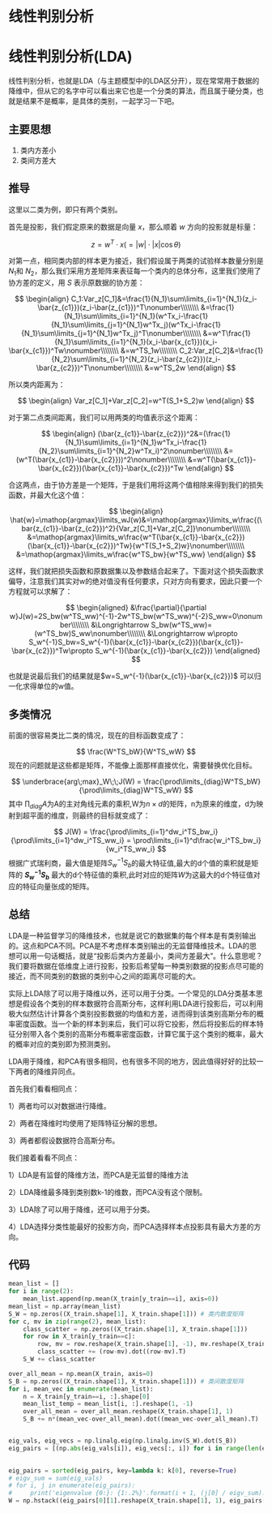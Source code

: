 # 线性判别分析


# 线性判别分析(LDA)
线性判别分析，也就是LDA（与主题模型中的LDA区分开），现在常常用于数据的降维中，但从它的名字中可以看出来它也是一个分类的算法，而且属于硬分类，也就是结果不是概率，是具体的类别，一起学习一下吧。

## 主要思想
1. 类内方差小
2. 类间方差大

## 推导
这里以二类为例，即只有两个类别。

首先是投影，我们假定原来的数据是向量 $x$，那么顺着 $w$ 方向的投影就是标量：

$$
z=w^T\cdot x(=|w|\cdot|x|\cos\theta)
$$

对第一点，相同类内部的样本更为接近，我们假设属于两类的试验样本数量分别是 $N_1$和 $N_2$，那么我们采用方差矩阵来表征每一个类内的总体分布，这里我们使用了协方差的定义，用 $S$ 表示原数据的协方差：

$$
\begin{align}
C_1:Var_z[C_1]&=\frac{1}{N_1}\sum\limits_{i=1}^{N_1}(z_i-\bar{z_{c1}})(z_i-\bar{z_{c1}})^T\nonumber\\\\\\\\
&=\frac{1}{N_1}\sum\limits_{i=1}^{N_1}(w^Tx_i-\frac{1}{N_1}\sum\limits_{j=1}^{N_1}w^Tx_j)(w^Tx_i-\frac{1}{N_1}\sum\limits_{j=1}^{N_1}w^Tx_j)^T\nonumber\\\\\\\\
&=w^T\frac{1}{N_1}\sum\limits_{i=1}^{N_1}(x_i-\bar{x_{c1}})(x_i-\bar{x_{c1}})^Tw\nonumber\\\\\\\\
&=w^TS_1w\\\\\\\\
C_2:Var_z[C_2]&=\frac{1}{N_2}\sum\limits_{i=1}^{N_2}(z_i-\bar{z_{c2}})(z_i-\bar{z_{c2}})^T\nonumber\\\\\\\\
&=w^TS_2w
\end{align}
$$

所以类内距离为：

$$
\begin{align}
Var_z[C_1]+Var_z[C_2]=w^T(S_1+S_2)w
\end{align}
$$


对于第二点类间距离，我们可以用两类的均值表示这个距离：

$$
\begin{align}
(\bar{z_{c1}}-\bar{z_{c2}})^2&=(\frac{1}{N_1}\sum\limits_{i=1}^{N_1}w^Tx_i-\frac{1}{N_2}\sum\limits_{i=1}^{N_2}w^Tx_i)^2\nonumber\\\\\\\\
&=(w^T(\bar{x_{c1}}-\bar{x_{c2}}))^2\nonumber\\\\\\\\
&=w^T(\bar{x_{c1}}-\bar{x_{c2}})(\bar{x_{c1}}-\bar{x_{c2}})^Tw
\end{align}
$$

合这两点，由于协方差是一个矩阵，于是我们用将这两个值相除来得到我们的损失函数，并最大化这个值：

$$
\begin{align}
\hat{w}=\mathop{argmax}\limits_wJ(w)&=\mathop{argmax}\limits_w\frac{(\bar{z_{c1}}-\bar{z_{c2}})^2}{Var_z[C_1]+Var_z[C_2]}\nonumber\\\\\\\\
&=\mathop{argmax}\limits_w\frac{w^T(\bar{x_{c1}}-\bar{x_{c2}})(\bar{x_{c1}}-\bar{x_{c2}})^Tw}{w^T(S_1+S_2)w}\nonumber\\\\\\\\
&=\mathop{argmax}\limits_w\frac{w^TS_bw}{w^TS_ww}
\end{align}
$$

这样，我们就把损失函数和原数据集以及参数结合起来了。下面对这个损失函数求偏导，注意我们其实对w的绝对值没有任何要求，只对方向有要求，因此只要一个方程就可以求解了：

$$
\begin{aligned}
&\frac{\partial}{\partial w}J(w)=2S_bw(w^TS_ww)^{-1}-2w^TS_bw(w^TS_ww)^{-2}S_ww=0\nonumber\\\\\\\\
&\Longrightarrow S_bw(w^TS_ww)=(w^TS_bw)S_ww\nonumber\\\\\\\\
&\Longrightarrow w\propto S_w^{-1}S_bw=S_w^{-1}(\bar{x_{c1}}-\bar{x_{c2}})(\bar{x_{c1}}-\bar{x_{c2}})^Tw\propto S_w^{-1}(\bar{x_{c1}}-\bar{x_{c2}})
\end{aligned}
$$

也就是说最后我们的结果就是$w=S_w^{-1}(\bar{x_{c1}}-\bar{x_{c2}})$
可以归一化求得单位的w值。

## 多类情况
前面的很容易类比二类的情况，现在的目标函数变成了：

$$
\frac{W^TS_bW}{W^TS_wW}
$$
现在的问题就是这些都是矩阵，不能像上面那样直接优化，需要替换优化目标。

$$
\underbrace{arg\;max}_W\;\;J(W) = \frac{\prod\limits_{diag}W^TS_bW}{\prod\limits_{diag}W^TS_wW}
$$
其中 $\prod_{diag}A$为A的主对角线元素的乘积,W为$n \times d$的矩阵，n为原来的维度，d为映射到超平面的维度，则最终的目标就变成了：

$$
J(W) = \frac{\prod\limits_{i=1}^dw_i^TS_bw_i}{\prod\limits_{i=1}^dw_i^TS_ww_i} = \prod\limits_{i=1}^d\frac{w_i^TS_bw_i}{w_i^TS_ww_i}
$$
根据广式瑞利商，最大值是矩阵$S_w^{-1}S_b$的最大特征值,最大的d个值的乘积就是矩阵的 **$S_w^{-1}S_b$** 最大的d个特征值的乘积,此时对应的矩阵$W$为这最大的d个特征值对应的特征向量张成的矩阵。

## 总结
LDA是一种监督学习的降维技术，也就是说它的数据集的每个样本是有类别输出的。这点和PCA不同。PCA是不考虑样本类别输出的无监督降维技术。LDA的思想可以用一句话概括，就是“投影后类内方差最小，类间方差最大”。什么意思呢？ 我们要将数据在低维度上进行投影，投影后希望每一种类别数据的投影点尽可能的接近，而不同类别的数据的类别中心之间的距离尽可能的大。



实际上LDA除了可以用于降维以外，还可以用于分类。一个常见的LDA分类基本思想是假设各个类别的样本数据符合高斯分布，这样利用LDA进行投影后，可以利用极大似然估计计算各个类别投影数据的均值和方差，进而得到该类别高斯分布的概率密度函数。当一个新的样本到来后，我们可以将它投影，然后将投影后的样本特征分别带入各个类别的高斯分布概率密度函数，计算它属于这个类别的概率，最大的概率对应的类别即为预测类别。

LDA用于降维，和PCA有很多相同，也有很多不同的地方，因此值得好好的比较一下两者的降维异同点。

首先我们看看相同点：

1）两者均可以对数据进行降维。

2）两者在降维时均使用了矩阵特征分解的思想。

3）两者都假设数据符合高斯分布。

我们接着看看不同点：

1）LDA是有监督的降维方法，而PCA是无监督的降维方法

2）LDA降维最多降到类别数k-1的维数，而PCA没有这个限制。

3）LDA除了可以用于降维，还可以用于分类。

4）LDA选择分类性能最好的投影方向，而PCA选择样本点投影具有最大方差的方向。

## 代码

```python
mean_list = []
for i in range(2):
    mean_list.append(np.mean(X_train[y_train==i], axis=0))
mean_list = np.array(mean_list)
S_W = np.zeros((X_train.shape[1], X_train.shape[1])) # 类内散度矩阵
for c, mv in zip(range(2), mean_list):
    class_scatter = np.zeros((X_train.shape[1], X_train.shape[1]))
    for row in X_train[y_train==c]:
        row, mv = row.reshape(X_train.shape[1], -1), mv.reshape(X_train.shape[1], -1)
        class_scatter += (row-mv).dot((row-mv).T)
    S_W += class_scatter

over_all_mean = np.mean(X_train, axis=0)
S_B = np.zeros((X_train.shape[1], X_train.shape[1])) # 类间散度矩阵
for i, mean_vec in enumerate(mean_list):
    n = X_train[y_train==i, :].shape[0]
    mean_list_temp = mean_list[i, :].reshape(1, -1)
    over_all_mean = over_all_mean.reshape(X_train.shape[1], 1)
    S_B += n*(mean_vec-over_all_mean).dot((mean_vec-over_all_mean).T)


eig_vals, eig_vecs = np.linalg.eig(np.linalg.inv(S_W).dot(S_B))
eig_pairs = [(np.abs(eig_vals[i]), eig_vecs[:, i]) for i in range(len(eig_vals))]
 

eig_pairs = sorted(eig_pairs, key=lambda k: k[0], reverse=True)
# eigv_sum = sum(eig_vals)
# for i, j in enumerate(eig_pairs):
#     print('eigenvalue {0:}: {1:.2%}'.format(i + 1, (j[0] / eigv_sum).real)) # 根据百分比显示特征值，从而选取最大的n个特征值
W = np.hstack((eig_pairs[0][1].reshape(X_train.shape[1], 1), eig_pairs[1][1].reshape(X_train.shape[1], 1)))
```






